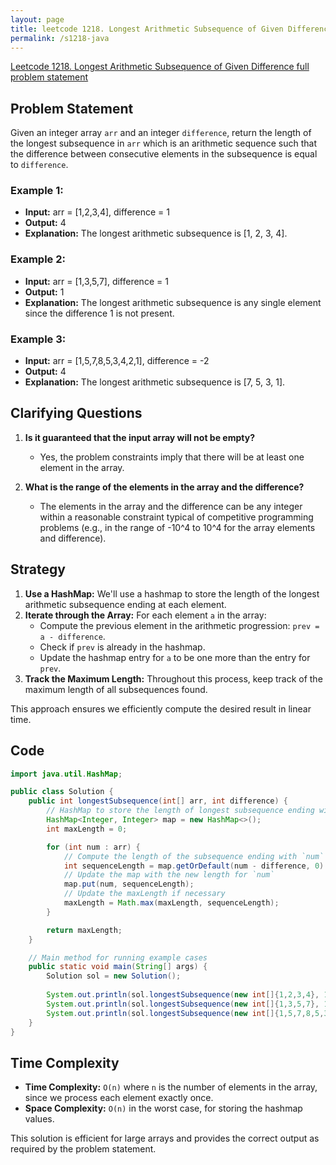 ```yaml
---
layout: page
title: leetcode 1218. Longest Arithmetic Subsequence of Given Difference
permalink: /s1218-java
---
```

[Leetcode 1218. Longest Arithmetic Subsequence of Given Difference full problem statement](https://algoadvance.github.io/algoadvance/l1218)
## Problem Statement

Given an integer array `arr` and an integer `difference`, return the length of the longest subsequence in `arr` which is an arithmetic sequence such that the difference between consecutive elements in the subsequence is equal to `difference`.

### Example 1:
- **Input:** arr = [1,2,3,4], difference = 1
- **Output:** 4
- **Explanation:** The longest arithmetic subsequence is [1, 2, 3, 4].

### Example 2:
- **Input:** arr = [1,3,5,7], difference = 1
- **Output:** 1
- **Explanation:** The longest arithmetic subsequence is any single element since the difference 1 is not present.

### Example 3:
- **Input:** arr = [1,5,7,8,5,3,4,2,1], difference = -2
- **Output:** 4
- **Explanation:** The longest arithmetic subsequence is [7, 5, 3, 1].

## Clarifying Questions

1. **Is it guaranteed that the input array will not be empty?**
   - Yes, the problem constraints imply that there will be at least one element in the array.

2. **What is the range of the elements in the array and the difference?**
   - The elements in the array and the difference can be any integer within a reasonable constraint typical of competitive programming problems (e.g., in the range of -10^4 to 10^4 for the array elements and difference).

## Strategy

1. **Use a HashMap:** We'll use a hashmap to store the length of the longest arithmetic subsequence ending at each element.
2. **Iterate through the Array:** For each element `a` in the array:
   - Compute the previous element in the arithmetic progression: `prev = a - difference`.
   - Check if `prev` is already in the hashmap.
   - Update the hashmap entry for `a` to be one more than the entry for `prev`.
3. **Track the Maximum Length:** Throughout this process, keep track of the maximum length of all subsequences found.

This approach ensures we efficiently compute the desired result in linear time.

## Code

```java
import java.util.HashMap;

public class Solution {
    public int longestSubsequence(int[] arr, int difference) {
        // HashMap to store the length of longest subsequence ending with value 'a'
        HashMap<Integer, Integer> map = new HashMap<>();
        int maxLength = 0;

        for (int num : arr) {
            // Compute the length of the subsequence ending with `num`
            int sequenceLength = map.getOrDefault(num - difference, 0) + 1;
            // Update the map with the new length for `num`
            map.put(num, sequenceLength);
            // Update the maxLength if necessary
            maxLength = Math.max(maxLength, sequenceLength);
        }

        return maxLength;
    }

    // Main method for running example cases
    public static void main(String[] args) {
        Solution sol = new Solution();
        
        System.out.println(sol.longestSubsequence(new int[]{1,2,3,4}, 1));  // Output: 4
        System.out.println(sol.longestSubsequence(new int[]{1,3,5,7}, 1));  // Output: 1
        System.out.println(sol.longestSubsequence(new int[]{1,5,7,8,5,3,4,2,1}, -2));  // Output: 4
    }
}
```

## Time Complexity

- **Time Complexity:** `O(n)` where `n` is the number of elements in the array, since we process each element exactly once.
- **Space Complexity:** `O(n)` in the worst case, for storing the hashmap values.

This solution is efficient for large arrays and provides the correct output as required by the problem statement.